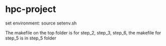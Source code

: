 # hpc-project

set environment:
  source setenv.sh
  
The makefile on the top folder is for step_2, step_3, step_6, the makefile for step_5 is in step_5 folder

